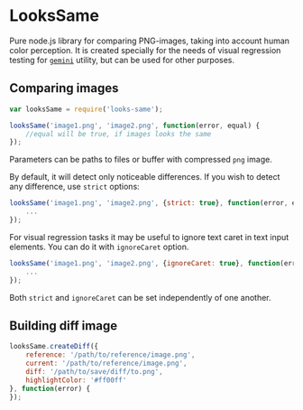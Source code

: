 # LooksSame

Pure node.js library for comparing PNG-images, taking into account human color perception.
It is created specially for the needs of visual regression testing for [`gemini`](http://github.com/bem/gemini)
utility, but can be used for other purposes.

## Comparing images

```javascript
var looksSame = require('looks-same');

looksSame('image1.png', 'image2.png', function(error, equal) {
    //equal will be true, if images looks the same
});
```

Parameters can be paths to files or buffer with compressed `png` image.

By default, it will detect only noticeable differences. If you wish to detect any difference,
use `strict` options:

```javascript
looksSame('image1.png', 'image2.png', {strict: true}, function(error, equal) {
    ...
});
```

For visual regression tasks it may be useful to ignore text caret in text input elements.
You can do it with `ignoreCaret` option.

```javascript
looksSame('image1.png', 'image2.png', {ignoreCaret: true}, function(error, equal) {
    ...
});
```

Both `strict` and `ignoreCaret` can be set independently of one another.

## Building diff image

```javascript
looksSame.createDiff({
    reference: '/path/to/reference/image.png',
    current: '/path/to/reference/image.png',
    diff: '/path/to/save/diff/to.png',
    highlightColor: '#ff00ff'
}, function(error) {
});
```
